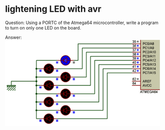 # lightening LED with avr
Question:  Using a PORTC of the Atmega64 microcontroller, write a program to turn on only one LED on the board.

Answer:
![Circuit El](pictures/circuit.png)